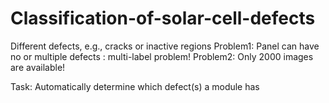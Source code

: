 # Classification-of-solar-cell-defects
Different defects, e.g., cracks or inactive regions
Problem1: Panel can have no or multiple defects : multi-label problem!
Problem2: Only 2000 images are available!

Task: Automatically determine which defect(s) a module has
